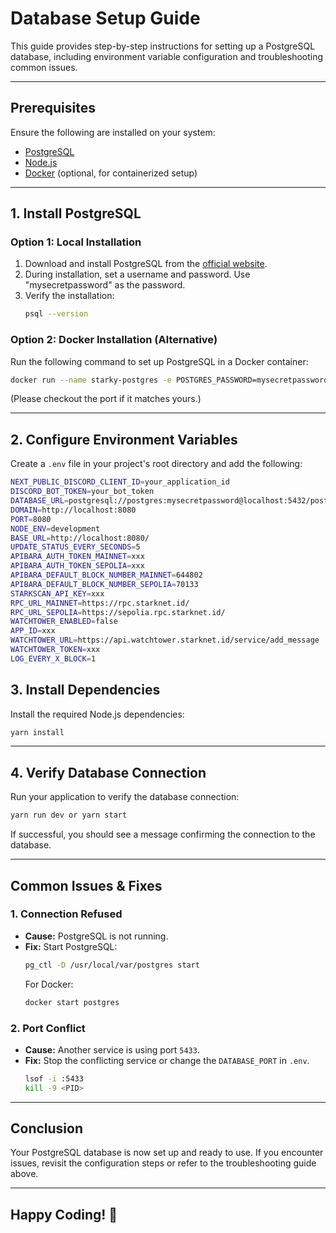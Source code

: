 # Database Setup Guide

This guide provides step-by-step instructions for setting up a PostgreSQL database, including environment variable configuration and troubleshooting common issues.

---

## Prerequisites

Ensure the following are installed on your system:

- [PostgreSQL](https://www.postgresql.org/download/)
- [Node.js](https://nodejs.org/)
- [Docker](https://www.docker.com/) (optional, for containerized setup)

---

## 1. Install PostgreSQL

### Option 1: Local Installation

1. Download and install PostgreSQL from the [official website](https://www.postgresql.org/download/).
2. During installation, set a username and password. Use "mysecretpassword" as the password.
3. Verify the installation:
   ```sh
   psql --version
   ```

### Option 2: Docker Installation (Alternative)

Run the following command to set up PostgreSQL in a Docker container:

```sh
docker run --name starky-postgres -e POSTGRES_PASSWORD=mysecretpassword -p 5432:5432 -d postgres
```
(Please checkout the port if it matches yours.)

---

## 2. Configure Environment Variables

Create a `.env` file in your project's root directory and add the following:

```sh
NEXT_PUBLIC_DISCORD_CLIENT_ID=your_application_id
DISCORD_BOT_TOKEN=your_bot_token
DATABASE_URL=postgresql://postgres:mysecretpassword@localhost:5432/postgres
DOMAIN=http://localhost:8080
PORT=8080
NODE_ENV=development
BASE_URL=http://localhost:8080/
UPDATE_STATUS_EVERY_SECONDS=5
APIBARA_AUTH_TOKEN_MAINNET=xxx
APIBARA_AUTH_TOKEN_SEPOLIA=xxx
APIBARA_DEFAULT_BLOCK_NUMBER_MAINNET=644802
APIBARA_DEFAULT_BLOCK_NUMBER_SEPOLIA=70133
STARKSCAN_API_KEY=xxx
RPC_URL_MAINNET=https://rpc.starknet.id/
RPC_URL_SEPOLIA=https://sepolia.rpc.starknet.id/
WATCHTOWER_ENABLED=false
APP_ID=xxx
WATCHTOWER_URL=https://api.watchtower.starknet.id/service/add_message
WATCHTOWER_TOKEN=xxx
LOG_EVERY_X_BLOCK=1
```

## 3. Install Dependencies

Install the required Node.js dependencies:

```sh
yarn install 
```

---

## 4. Verify Database Connection

Run your application to verify the database connection:

```sh
yarn run dev or yarn start
```

If successful, you should see a message confirming the connection to the database.

---

## Common Issues & Fixes

### 1. **Connection Refused**
   - **Cause:** PostgreSQL is not running.
   - **Fix:** Start PostgreSQL:
     ```sh
     pg_ctl -D /usr/local/var/postgres start
     ```
     For Docker:
     ```sh
     docker start postgres
     ```

### 2. **Port Conflict**
   - **Cause:** Another service is using port `5433`.
   - **Fix:** Stop the conflicting service or change the `DATABASE_PORT` in `.env`.
     ```sh
     lsof -i :5433
     kill -9 <PID>
     ```

---

## Conclusion

Your PostgreSQL database is now set up and ready to use. If you encounter issues, revisit the configuration steps or refer to the troubleshooting guide above.

---

## Happy Coding! 🚀

